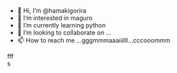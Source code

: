 - 👋 Hi, I’m @hamakigorira
- 👀 I’m interested in maguro
- 🌱 I’m currently learning python
- 💞️ I’m looking to collaborate on ...
- 📫 How to reach me ...gggmmmaaaiiilll...cccooommm

<!---
hamakigorira/hamakigorira is a ✨ special ✨ repository because its `README.md` (this file) appears on your GitHub profile.
You can click the Preview link to take a look at your changes.
--->
fff             
  s 
    
